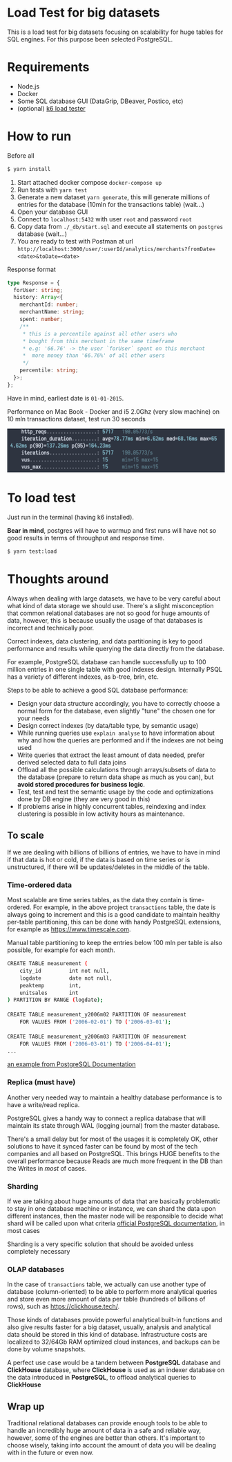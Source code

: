 # Load Test for big datasets

This is a load test for big datasets focusing on scalability for huge tables for SQL engines.
For this purpose been selected PostgreSQL.

# Requirements

- Node.js
- Docker
- Some SQL database GUI (DataGrip, DBeaver, Postico, etc)
- (optional) [k6 load tester](https://k6.io/docs/getting-started/installation/)

# How to run

Before all

```bash
$ yarn install
```

1. Start attached docker compose `docker-compose up`
2. Run tests with `yarn test`
3. Generate a new dataset `yarn generate`, this will generate millions of entries for the database (10mln for the transactions table) (wait...)
4. Open your database GUI
5. Connect to `localhost:5432` with user `root` and password `root`
6. Copy data from `./_db/start.sql` and execute all statements on `postgres` database (wait...)
7. You are ready to test with Postman at url `http://localhost:3000/user/:userId/analytics/merchants?fromDate=<date>&toDate=<date>`

Response format

```ts
type Response = {
  forUser: string;
  history: Array<{
    merchantId: number;
    merchantName: string;
    spent: number;
    /**
     * this is a percentile against all other users who
     * bought from this merchant in the same timeframe
     * e.g: '66.76' -> the user `forUser` spent on this merchant
     *  more money than '66.76%' of all other users
     */
    percentile: string;
  }>;
};
```

Have in mind, earliest date is `01-01-2015`.

Performance on Mac Book - Docker and i5 2.0Ghz (very slow machine) on 10 mln transactions dataset, test run 30 seconds

![performace stat](./doc/perf.png)

# To load test

Just run in the terminal (having k6 installed).

**Bear in mind**, postgres will have to warmup and first runs will have not so good results in terms of throughput and response time.

```bash
$ yarn test:load
```

# Thoughts around

Always when dealing with large datasets, we have to be very careful about what kind of data storage we should use. There's a slight misconception that common relational databases are not so good for huge amounts of data, however, this is because usually the usage of that databases is incorrect and technically poor.

Correct indexes, data clustering, and data partitioning is key to good performance and results while querying the data directly from the database.

For example, PostgreSQL database can handle successfully up to 100 million entries in one single table with good indexes design. Internally PSQL has a variety of different indexes, as b-tree, brin, etc.

Steps to be able to achieve a good SQL database performance:

- Design your data structure accordingly, you have to correctly choose a normal form for the database, even slightly "tune" the chosen one for your needs
- Design correct indexes (by data/table type, by semantic usage)
- While running queries use `explain analyse` to have information about why and how the queries are performed and if the indexes are not being used
- Write queries that extract the least amount of data needed, prefer derived selected data to full data joins
- Offload all the possible calculations through arrays/subsets of data to the database (prepare to return data shape as much as you can), but **avoid stored procedures for business logic**.
- Test, test and test the semantic usage by the code and optimizations done by DB engine (they are very good in this)
- If problems arise in highly concurrent tables, reindexing and index clustering is possible in low activity hours as maintenance.

## To scale

If we are dealing with billions of billions of entries, we have to have in mind if that data is hot or cold, if the data is based on time series or is unstructured, if there will be updates/deletes in the middle of the table.

### Time-ordered data

Most scalable are time series tables, as the data they contain is time-ordered. For example, in the above project `transactions` table, the date is always going to increment and this is a good candidate to maintain healthy per-table partitioning, this can be done with handy PostgreSQL extensions, for example as https://www.timescale.com.

Manual table partitioning to keep the entries below 100 mln per table is also possible, for example for each month.

```bash
CREATE TABLE measurement (
    city_id         int not null,
    logdate         date not null,
    peaktemp        int,
    unitsales       int
) PARTITION BY RANGE (logdate);

CREATE TABLE measurement_y2006m02 PARTITION OF measurement
    FOR VALUES FROM ('2006-02-01') TO ('2006-03-01');

CREATE TABLE measurement_y2006m03 PARTITION OF measurement
    FOR VALUES FROM ('2006-03-01') TO ('2006-04-01');
...
```

[an example from PostgreSQL Documentation](https://www.postgresql.org/docs/10/ddl-partitioning.html)

### Replica (must have)

Another very needed way to maintain a healthy database performance is to have a write/read replica.

PostgreSQL gives a handy way to connect a replica database that will maintain its state through WAL (logging journal) from the master database.

There's a small delay but for most of the usages it is completely OK, other solutions to have it synced faster can be found by most of the tech companies and all based on PostgreSQL. This brings HUGE benefits to the overall performance because Reads are much more frequent in the DB than the Writes in _most_ of cases.

### Sharding

If we are talking about huge amounts of data that are basically problematic to stay in one database machine or instance, we can shard the data upon different instances, then the master node will be responsible to decide what shard will be called upon what criteria [official PostgreSQL documentation](https://wiki.postgresql.org/wiki/WIP_PostgreSQL_Sharding#:~:text=Sharding%20in%20database%20is%20the,one%20or%20more%20foreign%20servers), in most cases

Sharding is a very specific solution that should be avoided unless completely necessary

### OLAP databases

In the case of `transactions` table, we actually can use another type of database (column-oriented) to be able to perform more analytical queries and store even more amount of data per table (hundreds of billions of rows), such as https://clickhouse.tech/.

Those kinds of databases provide powerful analytical built-in functions and also give results faster for a big dataset, usually, analysis and analytical data should be stored in this kind of database. Infrastructure costs are localized to 32/64Gb RAM optimized cloud instances, and backups can be done by volume snapshots.

A perfect use case would be a tandem between **PostgreSQL** database and **ClickHouse** database, where **ClickHouse** is used as an indexer database on the data introduced in **PostgreSQL**, to offload analytical queries to **ClickHouse**

## Wrap up

Traditional relational databases can provide enough tools to be able to handle an incredibly huge amount of data in a safe and reliable way, however, some of the engines are better than others. It's important to choose wisely, taking into account the amount of data you will be dealing with in the future or even now.
